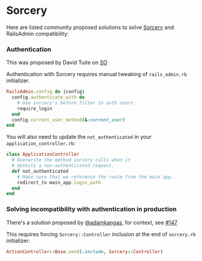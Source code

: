 # Sorcery

Here are listed community proposed solutions to solve [Sorcery](https://github.com/Sorcery/sorcery) and RailsAdmin compatibility:

### Authentication

This was proposed by David Tuite on [SO](http://stackoverflow.com/questions/9815062/rails-admin-with-sorcery/9834837)

Authentication with Sorcery requires manual tweaking of `rails_admin.rb` initializer.

```ruby
RailsAdmin.config do |config|
  config.authenticate_with do
    # Use sorcery's before filter to auth users
    require_login
  end
  config.current_user_method(&:current_user)
end

```

You will also need to update the `not_authenticated` in your `application_controller.rb`:

```ruby
class ApplicationController
  # Overwrite the method sorcery calls when it
  # detects a non-authenticated request.
  def not_authenticated
    # Make sure that we reference the route from the main app.
    redirect_to main_app.login_path
  end
end
```

### Solving incompatibility with authentication in production

There's a solution proposed by [@adamkangas](https://github.com/adamkangas), for context, see [#147](https://github.com/NoamB/sorcery/issues/147)

This requires forcing `Sorcery::Controller` inclusion at the end of `sorcery.rb` initializer:

```ruby
ActionController::Base.send(:include, Sorcery::Controller)
```
